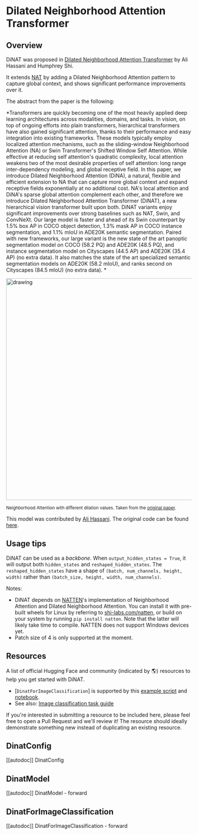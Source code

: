 <!--Copyright 2022 The HuggingFace Team. All rights reserved.

Licensed under the Apache License, Version 2.0 (the "License"); you may not use this file except in compliance with
the License. You may obtain a copy of the License at

http://www.apache.org/licenses/LICENSE-2.0

Unless required by applicable law or agreed to in writing, software distributed under the License is distributed on
an "AS IS" BASIS, WITHOUT WARRANTIES OR CONDITIONS OF ANY KIND, either express or implied. See the License for the
specific language governing permissions and limitations under the License.

⚠️ Note that this file is in Markdown but contain specific syntax for our doc-builder (similar to MDX) that may not be
rendered properly in your Markdown viewer.

-->

# Dilated Neighborhood Attention Transformer

## Overview

DiNAT was proposed in [Dilated Neighborhood Attention Transformer](https://arxiv.org/abs/2209.15001)
by Ali Hassani and Humphrey Shi.

It extends [NAT](nat) by adding a Dilated Neighborhood Attention pattern to capture global context,
and shows significant performance improvements over it.

The abstract from the paper is the following:

*Transformers are quickly becoming one of the most heavily applied deep learning architectures across modalities,
domains, and tasks. In vision, on top of ongoing efforts into plain transformers, hierarchical transformers have
also gained significant attention, thanks to their performance and easy integration into existing frameworks.
These models typically employ localized attention mechanisms, such as the sliding-window Neighborhood Attention (NA)
or Swin Transformer's Shifted Window Self Attention. While effective at reducing self attention's quadratic complexity,
local attention weakens two of the most desirable properties of self attention: long range inter-dependency modeling,
and global receptive field. In this paper, we introduce Dilated Neighborhood Attention (DiNA), a natural, flexible and
efficient extension to NA that can capture more global context and expand receptive fields exponentially at no
additional cost. NA's local attention and DiNA's sparse global attention complement each other, and therefore we
introduce Dilated Neighborhood Attention Transformer (DiNAT), a new hierarchical vision transformer built upon both.
DiNAT variants enjoy significant improvements over strong baselines such as NAT, Swin, and ConvNeXt.
Our large model is faster and ahead of its Swin counterpart by 1.5% box AP in COCO object detection,
1.3% mask AP in COCO instance segmentation, and 1.1% mIoU in ADE20K semantic segmentation.
Paired with new frameworks, our large variant is the new state of the art panoptic segmentation model on COCO (58.2 PQ)
and ADE20K (48.5 PQ), and instance segmentation model on Cityscapes (44.5 AP) and ADE20K (35.4 AP) (no extra data).
It also matches the state of the art specialized semantic segmentation models on ADE20K (58.2 mIoU),
and ranks second on Cityscapes (84.5 mIoU) (no extra data). *

<img
src="https://hf-mirror.com/datasets/huggingface/documentation-images/resolve/main/dilated-neighborhood-attention-pattern.jpg"
alt="drawing" width="600"/>

<small> Neighborhood Attention with different dilation values.
Taken from the <a href="https://arxiv.org/abs/2209.15001">original paper</a>.</small>

This model was contributed by [Ali Hassani](https://hf-mirror.com/alihassanijr).
The original code can be found [here](https://github.com/SHI-Labs/Neighborhood-Attention-Transformer).

## Usage tips

DiNAT can be used as a *backbone*. When `output_hidden_states = True`,
it will output both `hidden_states` and `reshaped_hidden_states`. The `reshaped_hidden_states` have a shape of `(batch, num_channels, height, width)` rather than `(batch_size, height, width, num_channels)`.

Notes:
- DiNAT depends on [NATTEN](https://github.com/SHI-Labs/NATTEN/)'s implementation of Neighborhood Attention and Dilated Neighborhood Attention.
You can install it with pre-built wheels for Linux by referring to [shi-labs.com/natten](https://shi-labs.com/natten), or build on your system by running `pip install natten`.
Note that the latter will likely take time to compile. NATTEN does not support Windows devices yet.
- Patch size of 4 is only supported at the moment.

## Resources

A list of official Hugging Face and community (indicated by 🌎) resources to help you get started with DiNAT.

<PipelineTag pipeline="image-classification"/>

- [`DinatForImageClassification`] is supported by this [example script](https://github.com/huggingface/transformers/tree/main/examples/pytorch/image-classification) and [notebook](https://colab.research.google.com/github/huggingface/notebooks/blob/main/examples/image_classification.ipynb).
- See also: [Image classification task guide](../tasks/image_classification)

If you're interested in submitting a resource to be included here, please feel free to open a Pull Request and we'll review it! The resource should ideally demonstrate something new instead of duplicating an existing resource.

## DinatConfig

[[autodoc]] DinatConfig

## DinatModel

[[autodoc]] DinatModel
    - forward

## DinatForImageClassification

[[autodoc]] DinatForImageClassification
    - forward
